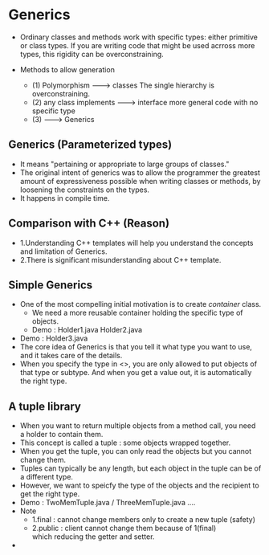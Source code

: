 # Generics

- Ordinary classes and methods work with specific types:  either
  primitive or class types. If you are writing code that might be
  used acrross more types, this rigidity can be overconstraining.

- Methods to allow generation
    - (1) Polymorphism ---> classes
        The single hierarchy is overconstraining.
    - (2) any class implements ---> interface
        more general code with no specific type
    - (3)                  ---> Generics

## Generics (Parameterized types)

- It means "pertaining or appropriate to large groups of classes."
- The original intent of generics was to allow the programmer 
  the greatest amount of expressiveness possible when writing 
  classes or methods, by loosening the constraints on the types.
- It happens in compile time.

## Comparison with C++ (Reason)

- 1.Understanding C++ templates will help you understand the concepts
    and limitation of Generics.
- 2.There is significant misunderstanding about C++ template.

## Simple Generics

- One of the most compelling initial motivation is to create _container_ class.
    - We need a more reusable container holding the specific type of objects.
    - Demo :             Holder1.java               Holder2.java   
- Demo : Holder3.java
- The core idea of Generics is that you tell it what type you want to use, 
    and it takes care of the details.
- When you specify the type in <>, you are only allowed to put objects of that type or subtype.
    And when you get a value out, it is automatically the right type.
    
## A tuple library

- When you want to return multiple objects from a method call, you need a holder to contain them.
- This concept is called a tuple : some objects wrapped together.
- When you get the tuple, you can only read the objects but you cannot change them.
- Tuples can typically be any length, but each object in the tuple can be of a different type.
- However, we want to speicfy the type of the objects and the recipient to get the right type.
- Demo : TwoMemTuple.java / ThreeMemTuple.java .... 
- Note
    - 1.final : cannot change members only to create a new tuple (safety)
    - 2.public : client cannot change them because of 1(final)  
                which reducing the getter and setter.
- 
